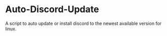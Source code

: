 # Auto-Discord-Update
A script to auto update or install discord to the newest available version for linux.
